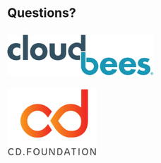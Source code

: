 <!-- .slide: class="center" -->
# Questions?


<!-- .slide: data-background-color="#FFF" -->
<p style="display:inline-block"><a href="https://docs.cloudbees.com/docs/cloudbees-jenkins-x-distribution/latest/"><img src="img/products/cd-logo.png" style="width: 70%; height: 70%;"></a></p>

<p style="display:inline-block"><a href="https://cd.foundation/"><img src="img/products/cdf-stacked-color.png" style="width: 40%; height: 40%;"></a></p>


<!-- .slide: class="center light" -->
<!-- .slide: data-background="img/devopsworld.png" data-background-size="contain" data-background-color="#FFF" -->


<!-- .slide: class="center light" -->
<!-- .slide: data-background="img/gitops.png" data-background-size="contain" data-background-color="#FFF" -->


<!-- .slide: class="center light" -->
<!-- .slide: data-background="img/gitops-model.png" data-background-size="contain" data-background-color="#FFF" -->


<!-- .slide: class="center light" -->
<!-- .slide: data-background="img/jx-serverless-arch.png" data-background-size="contain" data-background-color="#FFF" -->